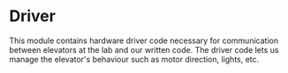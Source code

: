 # Driver

This module contains hardware driver code necessary for communication between elevators at the lab and our written code. The driver code lets us manage the elevator's behaviour such as motor direction, lights, etc.
